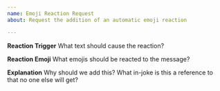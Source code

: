 ```yaml
---
name: Emoji Reaction Request
about: Request the addition of an automatic emoji reaction

---
```


**Reaction Trigger**
What text should cause the reaction?

**Reaction Emoji**
What emojis should be reacted to the message?

**Explanation**
Why should we add this? What in-joke is this a reference to that no one else will get?
